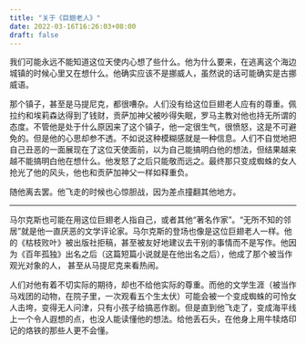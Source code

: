 ```yaml
---
title: "关于《巨翅老人》"
date: 2022-03-16T16:26:03+08:00
draft: false
---
```


我们可能永远不能知道这位天使内心想了些什么。他为什么要来，在逃离这个海边城镇的时候心里又在想什么。他确实应该不是挪威人，虽然说的话可能确实是古挪威语。

那个镇子，甚至是马提尼克，都很嘈杂。人们没有给这位巨翅老人应有的尊重。佩拉约和埃莉森达得到了钱财，贡萨加神父被吵得失眠，罗马主教对他也持无所谓的态度。不管他是处于什么原因来了这个镇子，他一定很生气，很愤怒，这是不可避免的。但是他的心思却参不透。不如说这种模糊感就是一种信息。人们不自觉地把自己丑恶的一面展现在了这位天使面前，以为自己能搞明白他的想法，但结果越来越不能搞明白他在想什么。他发怒了之后只能敬而远之。最终那只变成蜘蛛的女人抢光了他的风头，他也和贡萨加神父一样如释重负。

随他离去罢。他飞走的时候也心惊胆战，因为差点撞翻其他地方。

---

马尔克斯也可能在用这位巨翅老人指自己，或者其他“著名作家”。“无所不知的邻居”就是他一直厌恶的文学评论家。马尔克斯的登场也像是这位巨翅老人一样。他的《枯枝败叶》被出版社拒稿，甚至被友好地建议去干别的事情而不是写作。他因为《百年孤独》出名之后（这篇短篇小说就是在他出名之后），他成了那个被当作观光对象的人， 甚至从马提尼克来看热闹。

人们对他有着不切实际的期待，却也不给他实际的尊重。而他的文学生涯（被当作马戏团的动物，在院子里，一次观看五个生太伏）可能会被一个变成蜘蛛的可怜女人击垮，变得无人问津，只有小孩子给搞恶作剧。但是直到他飞走了，变成海平线上一个令人遐想的点，也没人能读懂他的想法。给他丢石头，在他身上用牛犊烙印记的烙铁的那些人更不会懂。


